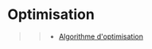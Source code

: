 # Optimisation

>> - [Algorithme d'optimisation](https://fr.wikipedia.org/wiki/Algorithme_d'optimisation)
